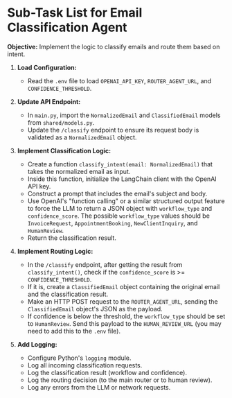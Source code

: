 # Sub-Task List for Email Classification Agent

**Objective:** Implement the logic to classify emails and route them based on intent.

1.  **Load Configuration:**
    *   Read the `.env` file to load `OPENAI_API_KEY`, `ROUTER_AGENT_URL`, and `CONFIDENCE_THRESHOLD`.

2.  **Update API Endpoint:**
    *   In `main.py`, import the `NormalizedEmail` and `ClassifiedEmail` models from `shared/models.py`.
    *   Update the `/classify` endpoint to ensure its request body is validated as a `NormalizedEmail` object.

3.  **Implement Classification Logic:**
    *   Create a function `classify_intent(email: NormalizedEmail)` that takes the normalized email as input.
    *   Inside this function, initialize the LangChain client with the OpenAI API key.
    *   Construct a prompt that includes the email's subject and body.
    *   Use OpenAI's "function calling" or a similar structured output feature to force the LLM to return a JSON object with `workflow_type` and `confidence_score`. The possible `workflow_type` values should be `InvoiceRequest`, `AppointmentBooking`, `NewClientInquiry`, and `HumanReview`.
    *   Return the classification result.

4.  **Implement Routing Logic:**
    *   In the `/classify` endpoint, after getting the result from `classify_intent()`, check if the `confidence_score` is >= `CONFIDENCE_THRESHOLD`.
    *   If it is, create a `ClassifiedEmail` object containing the original email and the classification result.
    *   Make an HTTP POST request to the `ROUTER_AGENT_URL`, sending the `ClassifiedEmail` object's JSON as the payload.
    *   If confidence is below the threshold, the `workflow_type` should be set to `HumanReview`. Send this payload to the `HUMAN_REVIEW_URL` (you may need to add this to the `.env` file).

5.  **Add Logging:**
    *   Configure Python's `logging` module.
    *   Log all incoming classification requests.
    *   Log the classification result (workflow and confidence).
    *   Log the routing decision (to the main router or to human review).
    *   Log any errors from the LLM or network requests.
